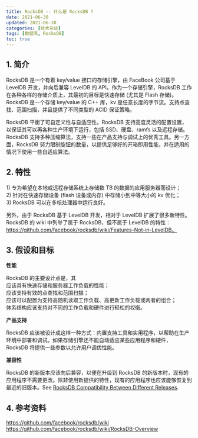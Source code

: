 ```yaml
---
title: RocksDB -- 什么是 RocksDB ?
date: 2021-06-30
updated: 2021-06-30
categories: [技术杂谈]
tags: [数据库, RocksDB]
toc: true
---
```









## 1. 简介

RocksDB 是一个有着 key/value 接口的存储引擎，由 FaceBook 公司基于 LevelDB 开发，并向后兼容 LevelDB 的 API。作为一个存储引擎，RocksDB 工作在各种各样的存储介质上，其最初的目标是快速存储 (尤其是 Flash 存储)。  RocksDB 是一个存储 key/value 的 C++ 库，kv 是任意长度的字节流。支持点查找、范围扫描，并且提供了不同类型的 ACID 保证策略。

RocksDB 平衡了可自定义性与自适应性。RocksDB 支持高度灵活的配置设置，以保证其可以再各种生产环境下运行，包括 SSD、硬盘、ramfs 以及远程存储。RocksDB 支持多种压缩算法，支持一些在产品支持与调试上的优秀工具。另一方面，RocksDB 努力限制旋钮的数量，以提供足够好的开箱即用性能，并在适用的情况下使用一些自适应算法。

<!--more-->


## 2. 特性

1\) 专为希望在本地或远程存储系统上存储数 TB 的数据的应用服务器而设计；  
2\) 针对在快速存储设备 (flash 设备或内存) 中存储小到中等大小的 kv 优化；  
3\) RocksDB 可以在多核处理器中运行良好。

另外，由于 RocksDB 基于 LevelDB 开发，相对于 LevelDB 扩展了很多新特性。  
RocksDB 的 wiki 中列举了属于 RocksDB，但不属于 LevelDB 的特性：https://github.com/facebook/rocksdb/wiki/Features-Not-in-LevelDB。


## 3. 假设和目标

**性能**

RocksDB 的主要设计点是，其  
应该具有快速存储和服务器工作负载的性能；  
应该支持有效的点查找和范围扫描；  
应该可以配置为支持高随机读取工作负载、高更新工作负载或两者的组合；  
体系结构应该支持对不同的工作负载和硬件进行轻松的权衡。

**产品支持**


RocksDB 应该被设计成这样一种方式：内置支持工具和实用程序，以帮助在生产环境中部署和调试。如果存储引擎还不能自动适应某些应用程序和硬件，RocksDB 将提供一些参数以允许用户调优性能。


**兼容性**

RocksDB 的新版本应该向后兼容，以便在升级到 RocksDB 的新版本时，现有的应用程序不需要更改。除非使用新提供的特性，现有的应用程序也应该能够恢复到最近的旧版本。See [RocksDB Compatibility Between Different Releases](https://github.com/facebook/rocksdb/wiki/RocksDB-Compatibility-Between-Different-Releases).


## 4. 参考资料

https://github.com/facebook/rocksdb/wiki  
https://github.com/facebook/rocksdb/wiki/RocksDB-Overview